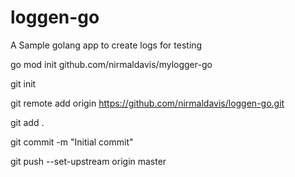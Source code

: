 # loggen-go
A Sample golang app to create logs for testing

go mod init github.com/nirmaldavis/mylogger-go

git init

git remote add origin https://github.com/nirmaldavis/loggen-go.git

git add .

git commit -m "Initial commit"

git push --set-upstream origin master